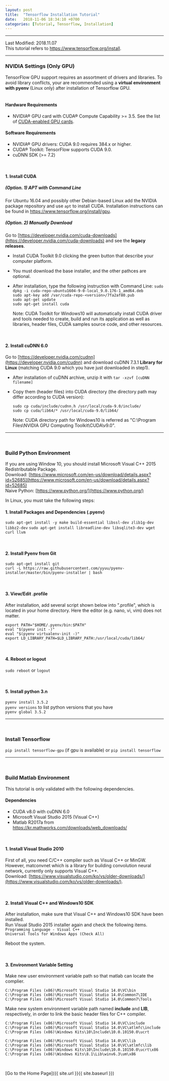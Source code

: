 ```yaml
---
layout: post
title:  "Tensorflow Installation Tutorial"
date:   2018-11-06 18:34:10 +0700
categories: [Tutorial, Tensorflow, Installation]
---
```


---

Last Modified: 2018.11.07  
This tutorial refers to <https://www.tensorflow.org/install>.

---
### NVIDIA Settings (Only GPU)

TensorFlow GPU support requires an assortment of drivers and libraries. To avoid library conflicts, your are recommended using a **virtual environment with pyenv** (Linux only) after installation of Tensorflow GPU.  
<br/>

#### Hardware Requirements

- NVIDIA® GPU card with CUDA® Compute Capability >= 3.5. See the list of [CUDA-enabled GPU cards](https://developer.nvidia.com/cuda-gpus).

#### Software Requirements

- NVIDIA® GPU drivers: CUDA 9.0 requires 384.x or higher.  
- CUDA® Toolkit: TensorFlow supports CUDA 9.0.  
- cuDNN SDK (>= 7.2)  

<br/>

#### 1. Install CUDA

##### (Option. 1) APT with Command Line
For Ubuntu 16.04 and possibly other Debian-based Linux add the NVIDIA package repository and use `apt` to install CUDA. Installation instructions can be found in <https://www.tensorflow.org/install/gpu>.  

##### (Option. 2) Manually Download

Go to [https://developer.nvidia.com/cuda-downloads](https://developer.nvidia.com/cuda-downloads) and see the **legacy releases**.

- Install CUDA Toolkit 9.0 clicking the green button that describe your computer platform.

- You must download the base installer, and the other pathces are optional.

- After installation, type the following instruction with Command Line:
  `sudo dpkg -i cuda-repo-ubuntu1604-9-0-local_9.0.176-1_amd64.deb`  
  `sudo apt-key add /var/cuda-repo-<version>/7fa2af80.pub`  
  `sudo apt-get update`  
  `sudo apt-get install cuda`  
  
  Note: CUDA Toolkit for Windows10 will automatically install CUDA driver and tools needed to create, build and run its application as well as libraries, header files, CUDA samples source code, and other resources.

<br/>

#### 2. Install cuDNN 6.0

Go to [https://developer.nvidia.com/cudnn](https://developer.nvidia.com/cudnn) and download cuDNN 7.3.1 **Library for Linux** (matching CUDA 9.0 which you have just downloaded in step1).
- After installation of cuDNN archive, unzip it with `tar -xzvf [cuDNN filename]` 

- Copy them (header files) into CUDA directory (the directory path may differ according to CUDA version):  

  `sudo cp cuda/include/cudnn.h /usr/local/cuda-9.0/include/`  
  `sudo cp cuda/lib64/* /usr/local/cuda-9.0/lib64/`  


  Note:  CUDA directory path for Windows10 is referred as "C:\Program Files\NVIDIA GPU Computing Toolkit\CUDA\v9.0".

---
<br/>

### Build Python Environment

If you are using Window 10, you should install Microsoft Visual C++ 2015 Redistributable Package.  
Download: [https://www.microsoft.com/en-us/download/details.aspx?id=52685](https://www.microsoft.com/en-us/download/details.aspx?id=52685)  
Naive Python: [https://www.python.org/](https://www.python.org/)

In Linux, you must take the following steps:

#### 1. Install Packages and Dependencies (.pyenv)   
`sudo apt-get install -y make build-essential libssl-dev zlib1g-dev libbz2-dev` `sudo apt-get install libreadline-dev libsqlite3-dev wget curl llvm ` 

<br/>

#### 2. Install Pyenv from Git  
`sudo apt-get install git`  
`curl -L https://raw.githubusercontent.com/yyuu/pyenv-installer/master/bin/pyenv-installer | bash`

<br/>

#### 3. View/Edit .profile

After installation, add several script shown below into ".profile", which is located in your home directory. Here the editor (e.g. nano, vi, vim) does not matter.  

```
export PATH="$HOME/.pyenv/bin:$PATH"  
eval "$(pyenv init -)"  
eval "$(pyenv virtualenv-init -)"  
export LD_LIBRARY_PATH=$LD_LIBRARY_PATH:/usr/local/cuda/lib64/
```
<br/>

#### 4. Reboot or logout  

`sudo reboot` or `logout`  

<br/>

#### 5. Install python 3.n  
`pyenv install 3.5.2`  
`pyenv versions` to list python versions that you have  
`pyenv global 3.5.2`  

---
<br/>

### Install Tensorflow

`pip install tensorflow-gpu` (if gpu is available) or `pip install tensorflow`

---

<br/>

### Build Matlab Environment

This tutorial is only validated with the following dependencies.

#### Dependencies

- CUDA v8.0 with cuDNN 6.0
- Microsoft Visual Studio 2015 (Visual C++)
- Matlab R2017a from <https://kr.mathworks.com/downloads/web_downloads/>

<br/>

#### 1. Install Visual Studio 2010

First of all, you need C/C\++ compiler such as Visual C\++ or MinGW. However, matconvnet which is a library for building convolution neural network, currently only supports Visual C\++.  
Download: [https://www.visualstudio.com/ko/vs/older-downloads/](https://www.visualstudio.com/ko/vs/older-downloads/).  

<br/>

#### 2. Install Visual C++ and Windows10 SDK

After installation, make sure that Visual C++ and Windows10 SDK have been installed.  
Run Visual Studio 2015 installer again and check the following items.   
`Programming Language - Visual C++`  
`Universal Tools for Windows Apps (Check All)`  

Reboot the system.  

<br/>

#### 3. Environment Variable Setting

Make new user environment variable path so that matlab can locate the complier.

```
C:\Program Files (x86)\Microsoft Visual Studio 14.0\VC\bin
C:\Program Files (x86)\Microsoft Visual Studio 14.0\Common7\IDE
C:\Program Files (x86)\Microsoft Visual Studio 14.0\Common7\Tools
```

Make new system environment variable path named **include** and **LIB**, respectively, in order to link the basic header files for C++ compiler.

```
C:\Program Files (x86)\Microsoft Visual Studio 14.0\VC\include
C:\Program Files (x86)\Microsoft Visual Studio 14.0\VC\atlmfc\include
C:\Program Files (x86)\Windows Kits\10\Include\10.0.10150.0\ucrt
```
```
C:\Program Files (x86)\Microsoft Visual Studio 14.0\VC\lib
C:\Program Files (x86)\Microsoft Visual Studio 14.0\VC\atlmfc\lib
C:\Program Files (x86)\Windows Kits\10\Include\10.0.10150.0\ucrt\x86
C:\Program Files (x86)\Windows Kits\8.1\Lib\winv6.3\um\x86
```



<br/>

[Go to the Home Page]({{ site.url }}{{ site.baseurl }})

<br/>

